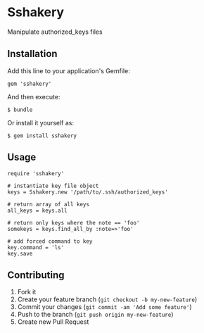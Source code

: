 # Sshakery

Manipulate authorized_keys files

## Installation

Add this line to your application's Gemfile:

    gem 'sshakery'

And then execute:

    $ bundle

Or install it yourself as:

    $ gem install sshakery

## Usage

    require 'sshakery'
    
    # instantiate key file object
    keys = Sshakery.new '/path/to/.ssh/authorized_keys'

    # return array of all keys
    all_keys = keys.all

    # return only keys where the note == 'foo'
    somekeys = keys.find_all_by :note=>'foo'

    # add forced command to key
    key.command = 'ls'
    key.save

## Contributing

1. Fork it
2. Create your feature branch (`git checkout -b my-new-feature`)
3. Commit your changes (`git commit -am 'Add some feature'`)
4. Push to the branch (`git push origin my-new-feature`)
5. Create new Pull Request
